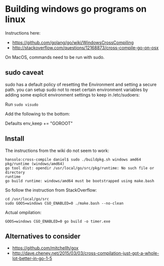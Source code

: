 Building windows go programs on linux
=====================================

Instructions here:
* https://github.com/golang/go/wiki/WindowsCrossCompiling
* http://stackoverflow.com/questions/12168873/cross-compile-go-on-osx

On MacOS, commands need to be run with sudo.


sudo caveat
-----------
sudo has a default policy of resetting the Environment and
setting a secure path. you can setup sudo not to reset certain
environment variables by adding some explicit environment
settings to keep in /etc/sudoers:

Run `sudo visudo`

Add the following to the bottom:

Defaults env_keep += "GOROOT"


Install
-------
The instructions from the wiki do not seem to work:

    hansolo:cross-compile daniel$ sudo ./buildpkg.sh windows amd64
    pkg/runtime (windows/amd64)
    go tool dist: opendir /usr/local/go/src/pkg/runtime: No such file or directory
    runtime
    go build runtime: windows/amd64 must be bootstrapped using make.bash

So follow the instruction from StackOverflow:
~~~
cd /usr/local/go/src
sudo GOOS=windows CGO_ENABLED=0 ./make.bash --no-clean
~~~

Actual ompilation:
~~~
GOOS=windows CGO_ENABLED=0 go build -o timer.exe
~~~


Alternatives to consider
------------------------
* https://github.com/mitchellh/gox
* http://dave.cheney.net/2015/03/03/cross-compilation-just-got-a-whole-lot-better-in-go-1-5

